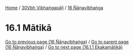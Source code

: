 
[Home](/) / [30Vbh Vibhaṅgapāḷi](../../30Vbh.md) / [16 Ñāṇavibhaṅga](../16.md)

# 16.1 Mātikā


[Go to previous page (16 Ñāṇavibhaṅga)](../16.md) / [Go to parent page (16 Ñāṇavibhaṅga)](../16.md) / [Go to next page (16.1.1 Ekakamātikā)](16.1/16.1.1.md)


